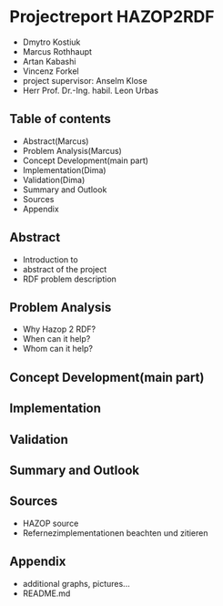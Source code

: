 # Projectreport HAZOP2RDF

- Dmytro Kostiuk
- Marcus Rothhaupt
- Artan Kabashi
- Vincenz Forkel
- project supervisor: Anselm Klose
- Herr Prof. Dr.-Ing. habil. Leon Urbas


## Table of contents

- Abstract(Marcus)
- Problem Analysis(Marcus)
- Concept Development(main part)
- Implementation(Dima)
- Validation(Dima)
- Summary and Outlook
- Sources
- Appendix


## Abstract

* Introduction to
* abstract of the project
* RDF problem description


## Problem Analysis

* Why Hazop 2 RDF?
* When can it help?
* Whom can it help?


## Concept Development(main part)


## Implementation


## Validation


## Summary and Outlook


## Sources

* HAZOP source
* Refernezimplementationen beachten und zitieren


## Appendix

* additional graphs, pictures...
* README.md